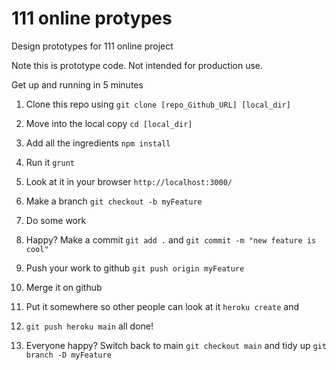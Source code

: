 # 111 online protypes
Design prototypes for 111 online project

Note this is prototype code. Not intended for production use.

Get up and running in 5 minutes

1. Clone this repo using `git clone [repo_Github_URL] [local_dir]`

2. Move into the local copy `cd [local_dir]`

3. Add all the ingredients `npm install`

4. Run it `grunt`

5. Look at it in your browser `http://localhost:3000/`

6. Make a branch `git checkout -b myFeature`

7. Do some work

8. Happy? Make a commit `git add .` and `git commit -m "new feature is cool"`

9. Push your work to github `git push origin myFeature`

10. Merge it on github

11. Put it somewhere so other people can look at it `heroku create` and

12. `git push heroku main` all done!

13. Everyone happy? Switch back to main `git checkout main` and tidy up `git branch -D myFeature`
